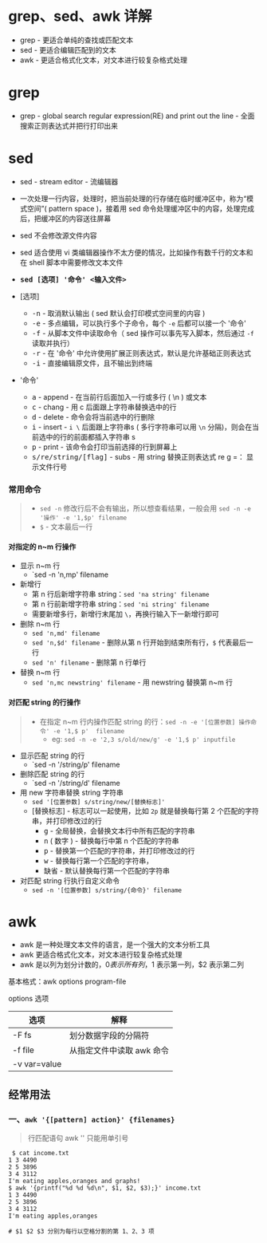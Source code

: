 # grep、sed、awk 详解

* grep -  更适合单纯的查找或匹配文本
* sed -  更适合编辑匹配到的文本
* awk - 更适合格式化文本，对文本进行较复杂格式处理

# grep

* grep - global search regular expression(RE) and print out the line - 全面搜索正则表达式并把行打印出来

# sed

* sed - stream editor - 流编辑器
* 一次处理一行内容，处理时，把当前处理的行存储在临时缓冲区中，称为“模式空间”( pattern space )，接着用 sed 命令处理缓冲区中的内容，处理完成后，把缓冲区的内容送往屏幕
* sed 不会修改源文件内容
* sed 适合使用 vi 类编辑器操作不太方便的情况，比如操作有数千行的文本和在 shell 脚本中需要修改文本文件
* <kbd>**sed [选项] '命令' \<输入文件\>**</kbd>
 
* [选项]
  * <kbd>-n</kbd> - 取消默认输出 ( sed 默认会打印模式空间里的内容 )
  * <kbd>-e</kbd> - 多点编辑，可以执行多个子命令，每个 `-e` 后都可以接一个 '命令'
  * <kbd>-f</kbd> - 从脚本文件中读取命令（ sed 操作可以事先写入脚本，然后通过 `-f` 读取并执行）
  * <kbd>-r</kbd> - 在 '命令' 中允许使用扩展正则表达式，默认是允许基础正则表达式
  * <kbd>-i</kbd> - 直接编辑原文件，且不输出到终端
* '命令'
  * <kbd>a</kbd> -  append - 在当前行后面加入一行或多行 ( \n ) 或文本
  * <kbd>c</kbd> - chang - 用 c 后面跟上字符串替换选中的行
  * <kbd>d</kbd> - delete - 命令会将当前选中的行删除
  * <kbd>i</kbd> - insert - `i \` 后面跟上字符串s ( 多行字符串可以用 `\n` 分隔)，则会在当前选中的行的前面都插入字符串 s
  * <kbd>p</kbd> - print - 该命令会打印当前选择的行到屏幕上
  * <kbd>s/re/string/[flag]</kbd> -  subs - 用 string 替换正则表达式 re
g 
=： 显示文件行号 

### 常用命令

> * `sed -n` 修改行后不会有输出，所以想查看结果，一般会用 `sed -n -e '操作' -e '1,$p' filename`
> * `$` - 文本最后一行

#### 对指定的 n~m 行操作

* 显示 n~m 行
  * `sed -n 'n,mp' filename
* 新增行
  * 第 n 行后新增字符串 string：`sed 'na string' filename`
  * 第 n 行前新增字符串 string：`sed 'ni string' filename`
  * 需要新增多行，新增行末尾加 `\`，再换行输入下一新增行即可
* 删除 n~m 行
  * `sed 'n,md' filename`
  * `sed 'n,$d' filename` - 删除从第 n 行开始到结束所有行，`$` 代表最后一行
  * `sed 'n' filename` - 删除第 n 行单行
* 替换 n~m 行
  * `sed 'n,mc newstring' filename` - 用 newstring 替换第 n~m 行

#### 对匹配 string 的行操作

> * 在指定 n~m 行内操作匹配 string 的行：`sed -n -e '[位置参数] 操作命令' -e '1,$ p'  filename`
>   * eg: `sed -n -e '2,3 s/old/new/g' -e '1,$ p' inputfile`

* 显示匹配 string 的行
  * `sed -n '/string/p' filename
* 删除匹配 string 的行
  * `sed -n '/string/d' filename
* 用 new 字符串替换 string 字符串
  * `sed '[位置参数] s/string/new/[替换标志]'`
  * [替换标志] - 标志可以一起使用，比如 `2p` 就是替换每行第 2 个匹配的字符串，并打印修改过的行
    * <kbd>g</kbd> - 全局替换，会替换文本行中所有匹配的字符串
    * <kbd>n</kbd> ( 数字 ) - 替换每行中第 n 个匹配的字符串
    * <kbd>p</kbd> - 替换第一个匹配的字符串，并打印修改过的行
    * <kbd>w</kbd> - 替换每行第一个匹配的字符串，
    * <kbd>缺省</kbd> - 默认替换每行第一个匹配的字符串
* 对匹配 string 行执行自定义命令
  * `sed -n '[位置参数] s/string/{命令}' filename`
 
# awk

* awk 是一种处理文本文件的语言，是一个强大的文本分析工具
* awk 更适合格式化文本，对文本进行较复杂格式处理
* awk 是以列为划分计数的，$0 表示所有列，$1 表示第一列，$2 表示第二列

基本格式：awk options program-file

options  选项

| 选项 | 解释 |
| --- | --- |
| -F fs | 划分数据字段的分隔符 |
| -f file | 从指定文件中读取 awk 命令 |
| -v var=value |  |

## 经常用法

### 一、`awk '{[pattern] action}' {filenames}`   

> 行匹配语句 awk '' 只能用单引号

``` shell
 $ cat income.txt
1 3 4490
2 5 3896
3 4 3112
I'm eating apples,oranges and graphs!
$ awk '{printf("%d %d %d\n", $1, $2, $3);}' income.txt
1 3 4490
2 5 3896
3 4 3112
I'm eating apples,oranges

# $1 $2 $3 分别为每行以空格分割的第 1、2、3 项 
```
